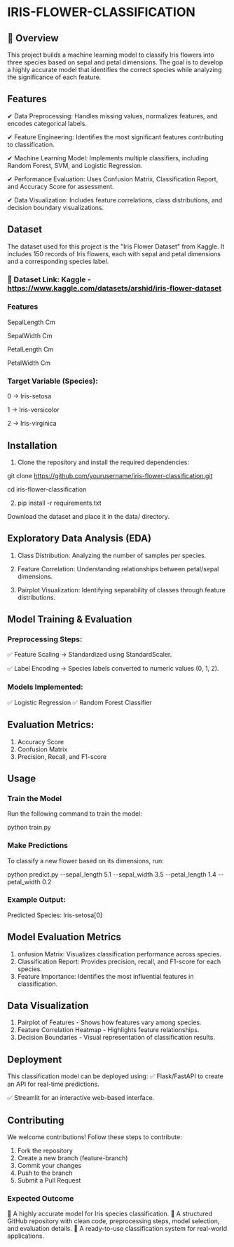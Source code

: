 # IRIS-FLOWER-CLASSIFICATION
## 📌 Overview
This project builds a machine learning model to classify Iris flowers into three species based on sepal and petal dimensions. The goal is to develop a highly accurate model that identifies the correct species while analyzing the significance of each feature.

##  Features
✔ Data Preprocessing: Handles missing values, normalizes features, and encodes categorical labels.

✔ Feature Engineering: Identifies the most significant features contributing to classification.

✔ Machine Learning Model: Implements multiple classifiers, including Random Forest, SVM, and Logistic Regression.

✔ Performance Evaluation: Uses Confusion Matrix, Classification Report, and Accuracy Score for assessment.

✔ Data Visualization: Includes feature correlations, class distributions, and decision boundary visualizations.
## Dataset
The dataset used for this project is the "Iris Flower Dataset" from Kaggle. It includes 150 records of Iris flowers, each with sepal and petal dimensions and a corresponding species label.

### 🔗 Dataset Link: Kaggle - https://www.kaggle.com/datasets/arshid/iris-flower-dataset

### Features
SepalLength   Cm

SepalWidth    Cm

PetalLength   Cm

PetalWidth    Cm

### Target Variable (Species):
0 → Iris-setosa

1 → Iris-versicolor

2 → Iris-virginica

##  Installation
1. Clone the repository and install the required dependencies:

git clone https://github.com/yourusername/iris-flower-classification.git

cd iris-flower-classification


2. pip install -r requirements.txt

Download the dataset and place it in the data/ directory.

## Exploratory Data Analysis (EDA)

1. Class Distribution: Analyzing the number of samples per species.
 
2. Feature Correlation: Understanding relationships between petal/sepal dimensions.
   
3. Pairplot Visualization: Identifying separability of classes through feature distributions.
   
## Model Training & Evaluation

### Preprocessing Steps:
✅ Feature Scaling → Standardized using StandardScaler.

✅ Label Encoding → Species labels converted to numeric values (0, 1, 2).

### Models Implemented:
✅ Logistic Regression
✅ Random Forest Classifier

## Evaluation Metrics:
1. Accuracy Score
2. Confusion Matrix
3. Precision, Recall, and F1-score

 ## Usage

### Train the Model
Run the following command to train the model:

python train.py

### Make Predictions
To classify a new flower based on its dimensions, run:

python predict.py --sepal_length 5.1 --sepal_width 3.5 --petal_length 1.4 --petal_width 0.2

### Example Output:

Predicted Species: Iris-setosa[0]

## Model Evaluation Metrics

1. onfusion Matrix: Visualizes classification performance across species.
2. Classification Report: Provides precision, recall, and F1-score for each species.
3. Feature Importance: Identifies the most influential features in classification.
   
## Data Visualization
1. Pairplot of Features - Shows how features vary among species.
2. Feature Correlation Heatmap - Highlights feature relationships.
3. Decision Boundaries - Visual representation of classification results.

##  Deployment
This classification model can be deployed using:
✅ Flask/FastAPI to create an API for real-time predictions.

✅ Streamlit for an interactive web-based interface.

##  Contributing
We welcome contributions! Follow these steps to contribute:

1. Fork the repository
2. Create a new branch (feature-branch)
3. Commit your changes
4. Push to the branch
5. Submit a Pull Request
   
### Expected Outcome
🔹 A highly accurate model for Iris species classification.
🔹 A structured GitHub repository with clean code, preprocessing steps, model selection, and evaluation details.
🔹 A ready-to-use classification system for real-world applications.
